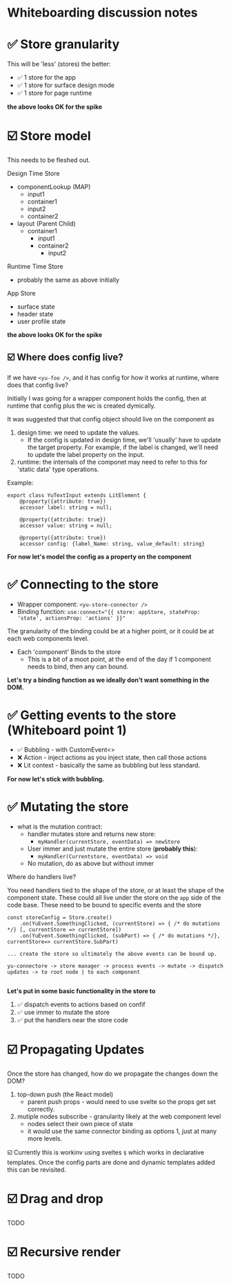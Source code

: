 # Whiteboarding discussion notes

# ✅ Store granularity

This will be 'less' (stores) the better:

* ✅ 1 store for the app
* ✅ 1 store for surface design mode
* ✅ 1 store for page runtime

**the above looks OK for the spike**

# ☑️ Store model

This needs to be fleshed out.

Design Time Store
- componentLookup (MAP)
    - input1
    - container1
    - input2
    - container2
- layout (Parent Child)
    - container1
        - input1
        - container2
            - input2

Runtime Time Store
- probably the same as above initially

App Store
- surface state
- header state
- user profile state

**the above looks OK for the spike**

## ☑️ Where does config live?

If we have `<yu-foo />`, and it has config for how it works at runtime, where does that config live?

Initially I was going for a wrapper component holds the config, then at runtime that config plus the wc is created dymically. 

It was suggested that that config object should live on the component as 
1) design time: we need to update the values.
    * If the config is updated in design time, we'll 'usually' have to update the target property. 
      For example, if the label is changed, we'll need to update the label property on the input. 
2) runtime: the internals of the componet may need to refer to this for 'static data' type operations.

Example: 

```
export class YuTextInput extends LitElement {
    @property({attribute: true})
    accessor label: string = null;

    @property({attribute: true})
    accessor value: string = null;

    @property({attribute: true})
    accessor config: {label_Name: string, value_default: string}
```

**For now let's model the config as a property on the component**

# ✅ Connecting to the store 

* Wrapper component: `<yu-store-connector />`
* Binding function: `use:connect="{{ store: appStore, stateProp: 'state', actionsProp: 'actions' }}"`

The granularity of the binding could be at a higher point, or it could be at each web components level.

* Each 'component' Binds to the store
    * This is a bit of a moot point, at the end of the day if 1 component needs to bind, then any can bound.

**Let's try a binding function as we ideally don't want something in the DOM.**

# ✅ Getting events to the store (Whiteboard point 1)

* ✅ Bubbling - with CustomEvent<>
* ❌ Action - inject actions as you inject state, then call those actions
* ❌ Lit context - basically the same as bubbling but less standard.

**For now let's stick with bubbling.** 

# ✅ Mutating the store

* what is the mutation contract: 
  * handler mutates store and returns new store:
    * `myHandler(currentStore, eventData) => newStore`
  * User immer and just mutate the entire store (**probably this**):
    * `myHandler(Currentstore, eventData) => void`
  * No mutation, do as above but without immer

Where do handlers live?

You need handlers tied to the shape of the store, or at least the shape of the component state. 
These could all live under the store on the `app` side of the code base.
These need to be bound to specific events and the store

```
const storeConfig = Store.create()
    .on(YuEvent.SomethingClicked, (currentStore) => { /* do mutations */} [, currentStore => currentStore])
    .on(YuEvent.SomethingClicked, (subPart) => { /* do mutations */}, currentStore=> currentStore.SubPart)

... create the store so ultimately the above events can be bound up. 

yu-connectore -> store manager -> process events -> mutate -> dispatch updates -> to root node | to each component
    
```

**Let's put in some basic functionality in the store to**
1) ✅ dispatch events to actions based on confif
2) ✅ use immer to mutate the store
3) ✅ put the handlers near the store code

# ☑️ Propagating Updates

Once the store has changed, how do we propagate the changes down the DOM?

1) top-down push (the React model)
   * parent push props - would need to use svelte so the props get set correctly.
2) mutiple nodes subscribe - granularity likely at the web component level
   * nodes select their own piece of state
   * it would use the same connector binding as options 1, just at many more levels.

☑️ Currently this is workinv using sveltes `$` which works in declarative templates. 
Once the config parts are done and dynamic templates added this can be revisited. 

# ☑️ Drag and drop

TODO

# ☑️ Recursive render 

TODO